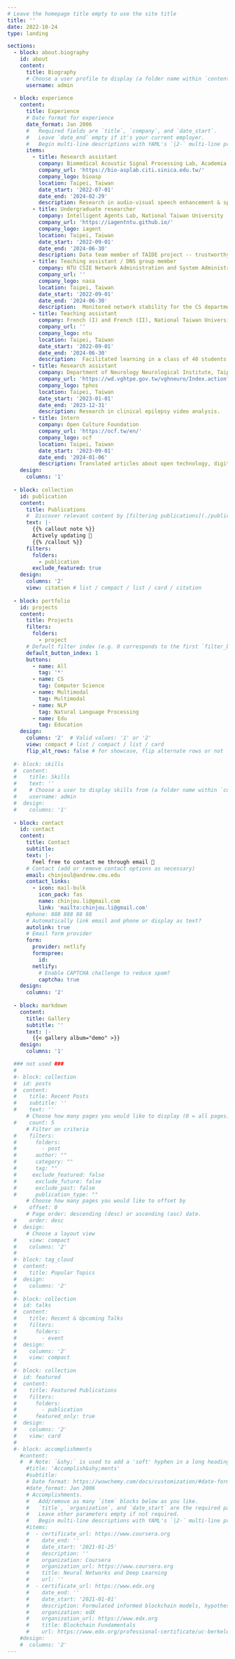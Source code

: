 ```yaml
---
# Leave the homepage title empty to use the site title
title: ''
date: 2022-10-24
type: landing

sections:
  - block: about.biography
    id: about
    content:
      title: Biography
      # Choose a user profile to display (a folder name within `content/authors/`)
      username: admin
  
  - block: experience
    content:
      title: Experience
      # Date format for experience
      date_format: Jan 2006
      #   Required fields are `title`, `company`, and `date_start`.
      #   Leave `date_end` empty if it's your current employer.
      #   Begin multi-line descriptions with YAML's `|2-` multi-line prefix.
      items:
        - title: Research assistant
          company: Biomedical Acoustic Signal Processing Lab, Academia Sinica
          company_url: 'https://bio-asplab.citi.sinica.edu.tw/'
          company_logo: bioasp
          location: Taipei, Taiwan
          date_start: '2022-07-01'
          date_end: '2024-02-29'
          description: Research in audio-visual speech enhancement & speaker diarization.
        - title: Undergraduate researcher
          company: Intelligent Agents Lab, National Taiwan University
          company_url: 'https://iagentntu.github.io/'
          company_logo: iagent
          location: Taipei, Taiwan
          date_start: '2022-09-01'
          date_end: '2024-06-30'
          description: Data team member of TAIDE project -- trustworthy generative AI dialogue engine tailored for Taiwan.
        - title: Teaching assistant / DNS group member
          company: NTU CSIE Network Administration and System Administration Team, National Taiwan University
          company_url: ''
          company_logo: nasa
          location: Taipei, Taiwan
          date_start: '2022-09-01'
          date_end: '2024-06-30'
          description:  Monitored network stability for the CS department and guided new members.
        - title: Teaching assistant
          company: French (I) and French (II), National Taiwan University
          company_url: ''
          company_logo: ntu
          location: Taipei, Taiwan
          date_start: '2022-09-01'
          date_end: '2024-06-30'
          description:  Facilitated learning in a class of 40 students with TA from France.
        - title: Research assistant
          company: Department of Neurology Neurological Institute, Taipei Veterans General Hospital
          company_url: 'https://wd.vghtpe.gov.tw/vghneuro/Index.action?mlangloc=en_US'
          company_logo: tphos
          location: Taipei, Taiwan
          date_start: '2023-01-01'
          date_end: '2023-12-31'
          description: Research in clinical epilepsy video analysis.
        - title: Intern
          company: Open Culture Foundation
          company_url: 'https://ocf.tw/en/'
          company_logo: ocf
          location: Taipei, Taiwan
          date_start: '2023-09-01'
          date_end: '2024-01-06'
          description: Translated articles about open technology, digital rights, and internet freedom.
    design:
      columns: '1'
    
  - block: collection
    id: publication
    content:
      title: Publications
      #  Discover relevant content by [filtering publications](./publication/).
      text: |-
        {{% callout note %}}
        Actively updating 💼
        {{% /callout %}}
      filters:
        folders:
          - publication
        exclude_featured: true
    design:
      columns: '2'
      view: citation # list / compact / list / card / citation
  
  - block: portfolio
    id: projects
    content:
      title: Projects
      filters:
        folders:
          - project
      # Default filter index (e.g. 0 corresponds to the first `filter_button` instance below).
      default_button_index: 1
      buttons:
        - name: All
          tag: '*'
        - name: CS
          tag: Computer Science
        - name: Multimodal
          tag: Multimodal
        - name: NLP
          tag: Natural Language Processing
        - name: Edu
          tag: Education
    design:
      columns: '2'  # Valid values: '1' or '2'
      view: compact # list / compact / list / card
      flip_alt_rows: false # for showcase, flip alternate rows or not
  
  #- block: skills
  #  content:
  #    title: Skills
  #    text: ''
  #    # Choose a user to display skills from (a folder name within `content/authors/`)
  #    username: admin
  #  design:
  #    columns: '1'
  
  - block: contact
    id: contact
    content:
      title: Contact
      subtitle:
      text: |-
        Feel free to contact me through email 📨
      # Contact (add or remove contact options as necessary)
      email: chinjoul@andrew.cmu.edu
      contact_links:
        - icon: mail-bulk
          icon_pack: fas
          name: chinjou.li@gmail.com
          link: 'mailto:chinjou.li@gmail.com'
      #phone: 888 888 88 88
      # Automatically link email and phone or display as text?
      autolink: true
      # Email form provider
      form:
        provider: netlify
        formspree:
          id:
        netlify:
          # Enable CAPTCHA challenge to reduce spam?
          captcha: true
    design:
      columns: '2'
  
  - block: markdown
    content:
      title: Gallery
      subtitle: ''
      text: |-
        {{< gallery album="demo" >}}
    design:
      columns: '1'

  ### not used ###
  #
  #- block: collection
  #  id: posts
  #  content:
  #    title: Recent Posts
  #    subtitle: ''
  #    text: ''
      # Choose how many pages you would like to display (0 = all pages)
  #    count: 5
      # Filter on criteria
  #    filters:
  #      folders:
  #        - post
  #      author: ""
  #      category: ""
  #      tag: ""
  #     exclude_featured: false
  #      exclude_future: false
  #      exclude_past: false
  #      publication_type: ""
      # Choose how many pages you would like to offset by
  #    offset: 0
      # Page order: descending (desc) or ascending (asc) date.
  #    order: desc
  #  design:
      # Choose a layout view
  #    view: compact
  #    columns: '2'
  #
  #- block: tag_cloud
  #  content:
  #    title: Popular Topics
  #  design:
  #    columns: '2'
  #
  #- block: collection
  #  id: talks
  #  content:
  #    title: Recent & Upcoming Talks
  #    filters:
  #      folders:
  #        - event
  #  design:
  #    columns: '2'
  #    view: compact
  #
  #- block: collection
  #  id: featured
  #  content:
  #    title: Featured Publications
  #    filters:
  #      folders:
  #        - publication
  #      featured_only: true
  #  design:
  #    columns: '2'
  #    view: card
  #
  #- block: accomplishments
    #content:
    #  # Note: `&shy;` is used to add a 'soft' hyphen in a long heading.
      #title: 'Accomplish&shy;ments'
      #subtitle:
      # Date format: https://wowchemy.com/docs/customization/#date-format
      #date_format: Jan 2006
      # Accomplishments.
      #   Add/remove as many `item` blocks below as you like.
      #   `title`, `organization`, and `date_start` are the required parameters.
      #   Leave other parameters empty if not required.
      #   Begin multi-line descriptions with YAML's `|2-` multi-line prefix.
      #items:
      #  - certificate_url: https://www.coursera.org
      #    date_end: ''
      #    date_start: '2021-01-25'
      #    description: ''
      #    organization: Coursera
      #    organization_url: https://www.coursera.org
      #    title: Neural Networks and Deep Learning
      #    url: ''
      #  - certificate_url: https://www.edx.org
      #    date_end: ''
      #    date_start: '2021-01-01'
      #    description: Formulated informed blockchain models, hypotheses, and use cases.
      #    organization: edX
      #    organization_url: https://www.edx.org
      #    title: Blockchain Fundamentals
      #    url: https://www.edx.org/professional-certificate/uc-berkeleyx-blockchain-fundamentals
    #design:
    #  columns: '2'
---
```

